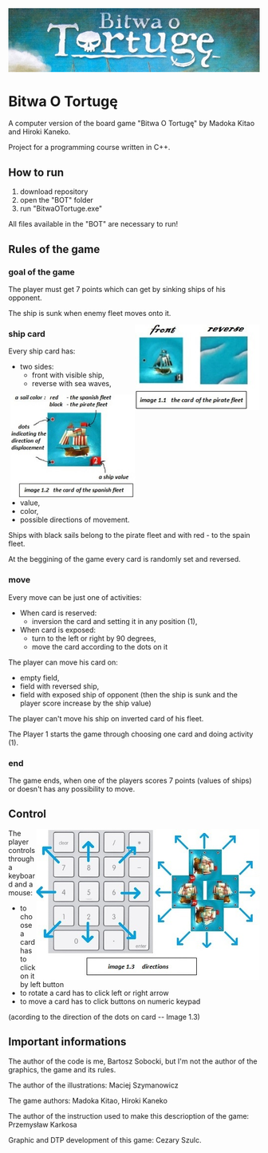 
<img src="https://github.com/bsobocki/BitwaOTortuge/blob/master/images/title.jpg" />

# Bitwa O Tortugę
A computer version of the board game "Bitwa O Tortugę" by Madoka Kitao and Hiroki Kaneko.

Project for a programming course written in C++.
## How to run 
1) download repository
2) open the "BOT" folder
3) run "BitwaOTortuge.exe"

All files available in the "BOT" are necessary to run!

## Rules of the game

### goal of the game

The player must get 7 points which can get by sinking ships of his opponent.

The ship is sunk when enemy fleet moves onto it.

<img src="https://github.com/bsobocki/BitwaOTortuge/blob/master/images/pirate.jpg" align="right" width="250"/>

### ship card
  
Every ship card has:
  - two sides: 
    * front with visible ship,
    * reverse with sea waves,
  
<img src="https://github.com/bsobocki/BitwaOTortuge/blob/master/images/spanish.jpg" align="right" width="250"/> 
   
  - value, 
  - color,
  - possible directions of movement.
  
Ships with black sails belong to the pirate fleet and with red - to the spain fleet.

At the beggining of the game every card is randomly set and reversed.

### move

Every move can be just one of activities:
  - When card is reserved:
    * inversion the card and setting it in any position (1),
  - When card is exposed:
    * turn to the left or right by 90 degrees,
    * move the card according to the dots on it
    
 The player can move his card on:
  - empty field,
  - field with reversed ship,
  - field with exposed ship of opponent (then the ship is sunk and the player score increase by the ship value)
    
 The player can't move his ship on inverted card of his fleet.
 
 The Player 1 starts the game through choosing one card and doing activity (1).
 
 ### end
 
 The game ends, when one of the players scores 7 points (values of ships) or doesn't has any possibility to move. 

## Control
<img src="https://github.com/bsobocki/BitwaOTortuge/blob/master/images/directions.jpg" align="right" />

The player controls through a keyboard and a mouse:
  - to choose a card has to click on it by left button
  - to rotate a card has to click left or right arrow
  - to move a card has to click buttons on numeric keypad 
  
  (acording to the direction of the dots on card -- Image 1.3)
  
## Important informations
The author of the code is me, Bartosz Sobocki, but I'm not the author of the graphics, the game and its rules.

The author of the illustrations: Maciej Szymanowicz

The game authors: Madoka Kitao, Hiroki Kaneko

The author of the instruction used to make this descrioption of the game: Przemysław Karkosa

Graphic and DTP development of this game: Cezary Szulc.
